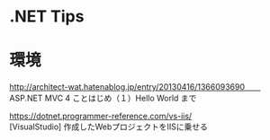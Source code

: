 .NET Tips
======

# 環境
http://architect-wat.hatenablog.jp/entry/20130416/1366093690　　
ASP.NET MVC 4 ことはじめ（１）Hello World まで

https://dotnet.programmer-reference.com/vs-iis/  
[VisualStudio] 作成したWebプロジェクトをIISに乗せる
